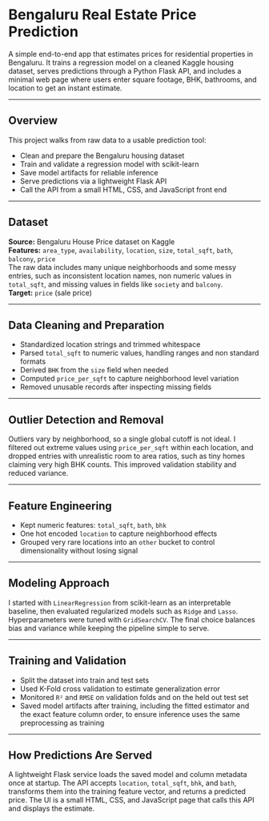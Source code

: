 # Bengaluru Real Estate Price Prediction

A simple end-to-end app that estimates prices for residential properties in Bengaluru. It trains a regression model on a cleaned Kaggle housing dataset, serves predictions through a Python Flask API, and includes a minimal web page where users enter square footage, BHK, bathrooms, and location to get an instant estimate.

---

## Overview

This project walks from raw data to a usable prediction tool:
- Clean and prepare the Bengaluru housing dataset
- Train and validate a regression model with scikit-learn
- Save model artifacts for reliable inference
- Serve predictions via a lightweight Flask API
- Call the API from a small HTML, CSS, and JavaScript front end

---

## Dataset

**Source:** Bengaluru House Price dataset on Kaggle  
**Features:** `area_type`, `availability`, `location`, `size`, `total_sqft`, `bath`, `balcony`, `price`  
The raw data includes many unique neighborhoods and some messy entries, such as inconsistent location names, non numeric values in `total_sqft`, and missing values in fields like `society` and `balcony`.  
**Target:** `price` (sale price)

---

## Data Cleaning and Preparation

- Standardized location strings and trimmed whitespace
- Parsed `total_sqft` to numeric values, handling ranges and non standard formats
- Derived `BHK` from the `size` field when needed
- Computed `price_per_sqft` to capture neighborhood level variation
- Removed unusable records after inspecting missing fields

---

## Outlier Detection and Removal

Outliers vary by neighborhood, so a single global cutoff is not ideal. I filtered out extreme values using `price_per_sqft` within each location, and dropped entries with unrealistic room to area ratios, such as tiny homes claiming very high BHK counts. This improved validation stability and reduced variance.

---

## Feature Engineering

- Kept numeric features: `total_sqft`, `bath`, `bhk`
- One hot encoded `location` to capture neighborhood effects
- Grouped very rare locations into an `other` bucket to control dimensionality without losing signal

---

## Modeling Approach

I started with `LinearRegression` from scikit-learn as an interpretable baseline, then evaluated regularized models such as `Ridge` and `Lasso`. Hyperparameters were tuned with `GridSearchCV`. The final choice balances bias and variance while keeping the pipeline simple to serve.

---

## Training and Validation

- Split the dataset into train and test sets
- Used K-Fold cross validation to estimate generalization error
- Monitored `R²` and `RMSE` on validation folds and on the held out test set
- Saved model artifacts after training, including the fitted estimator and the exact feature column order, to ensure inference uses the same preprocessing as training

---

## How Predictions Are Served

A lightweight Flask service loads the saved model and column metadata once at startup. The API accepts `location`, `total_sqft`, `bhk`, and `bath`, transforms them into the training feature vector, and returns a predicted price. The UI is a small HTML, CSS, and JavaScript page that calls this API and displays the estimate.
